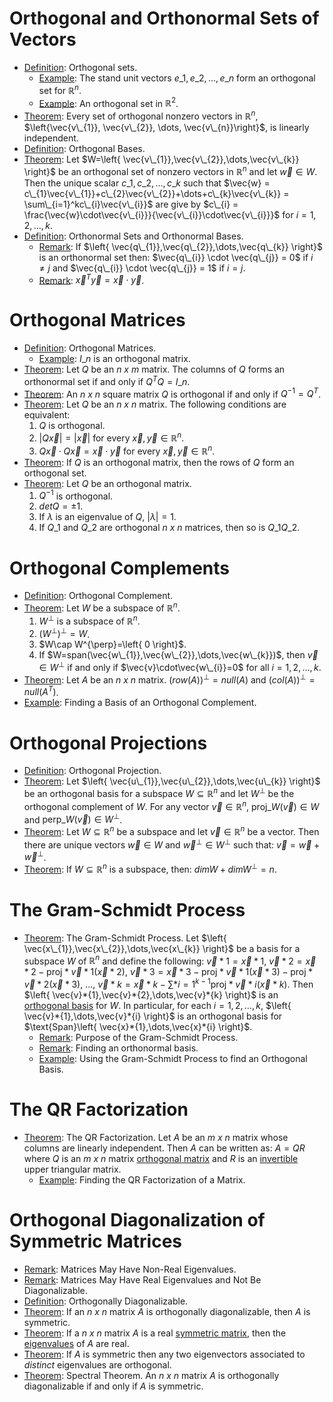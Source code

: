 # Orthogonal and Orthonormal Sets of Vectors

* [Definition](5.1%20Orthogonality.md#definition-orthogonal-set): Orthogonal sets.
  * [Example](5.1%20Orthogonality.md#example-standard-unit-vectors-form-an-orthogonal-set): The stand unit vectors ${e\_{1},e\_{2},\dots,e\_{n}}$ form an orthogonal set for $\mathbb{R}^{n}$.
  * [Example](5.1%20Orthogonality.md#example-orthogonal-set-in-mathbb-r-2): An orthogonal set in $\mathbb{R}^{2}$.
* [Theorem](5.1%20Orthogonality.md#theorem-orthogonal-set-independence-theorem): Every set of orthogonal nonzero vectors in $\mathbb{R}^{n}$, $\left{\vec{v\_{1}}, \vec{v\_{2}}, \dots, \vec{v\_{n}}\right}$, is linearly independent.
* [Definition](5.1%20Orthogonality.md#definition-orthogonal-basis): Orthogonal Bases.
* [Theorem](5.1%20Orthogonality.md#theorem-orthogonal-projection-theorem): Let $W=\left{ \vec{v\_{1}},\vec{v\_{2}},\dots,\vec{v\_{k}} \right}$ be an orthogonal set of nonzero vectors in $\mathbb{R}^{n}$ and let $\vec{w}\in W$. Then the  unique scalar $c\_{1},c\_{2},\dots,c\_{k}$ such that $\vec{w} = c\_{1}\vec{v\_{1}}+c\_{2}\vec{v\_{2}}+\dots+c\_{k}\vec{v\_{k}} = \sum\_{i=1}^kc\_{i}\vec{v\_{i}}$ are give by $c\_{i} = \frac{\vec{w}\cdot\vec{v\_{i}}}{\vec{v\_{i}}\cdot\vec{v\_{i}}}$ for $i=1,2,\dots,k$.
* [Definition](5.1%20Orthogonality.md#definition-orthonormal-sets-and-orthonormal-bases): Orthonormal Sets and Orthonormal Bases.
  * [Remark](5.1%20Orthogonality.md#remark-orthonormal-sets): If $\left{ \vec{q\_{1}},\vec{q\_{2}},\dots,\vec{q\_{k}} \right}$ is an orthonormal set then: $\vec{q\_{i}} \cdot \vec{q\_{j}} = 0$ if $i \neq j$ and $\vec{q\_{i}} \cdot \vec{q\_{j}} = 1$ if $i = j$.
  * [Remark](5.1%20Orthogonality.md#remark-dot-product-as-matrix-multiplication): $\vec{x}^{T}\vec{y}=\vec{x}\cdot\vec{y}$.

# Orthogonal Matrices

* [Definition](5.1%20Orthogonality.md#definition-orthogonal-matrix): Orthogonal Matrices.
  * [Example](5.1%20Orthogonality.md#example-i-n-is-an-orthogonal-matrix):  $I\_{n}$ is an orthogonal matrix.
* [Theorem](5.1%20Orthogonality.md#theorem-orthonormal-columns-theorem): Let $Q$ be an *n x m* matrix. The columns of $Q$ forms an orthonormal set if and only if $Q^{T}Q=I\_{n}$.
* [Theorem](5.1%20Orthogonality.md#theorem-orthogonal-matrix-theorem): An *n x n* square matrix $Q$ is orthogonal if and only if $Q^{-1}=Q^{T}$.
* [Theorem](5.1%20Orthogonality.md#theorem-equivalent-conditions-for-orthogonality-theorem): Let $Q$ be an *n x n* matrix. The following conditions are equivalent:
  1. $Q$ is orthogonal.
  1. $|Q\vec{x}|=|\vec{x}|$ for every $\vec{x},\vec{y}\in\mathbb{R}^{n}$.
  1. $Q\vec{x}\cdot Q\vec{x} = \vec{x}\cdot\vec{y}$ for every $\vec{x},\vec{y}\in\mathbb{R}^{n}$.
* [Theorem](5.1%20Orthogonality.md#theorem-orthonormality-of-rows-of-an-orthogonal-matrix): If $Q$ is an orthogonal matrix, then the rows of $Q$ form an orthogonal set.
* [Theorem](5.1%20Orthogonality.md#theorem-properties-of-orthogonal-matrices): Let $Q$ be an orthogonal matrix.
  1. $Q^{-1}$ is orthogonal.
  1. $detQ=\pm 1$.
  1. If $\lambda$ is an eigenvalue of $Q$, $|\lambda|=1$.
  1. If $Q\_{1}$ and $Q\_{2}$ are orthogonal *n x n* matrices, then so is $Q\_{1}Q\_{2}$.

# Orthogonal Complements

* [Definition](5.2%20Orthogonal%20Complements%20and%20Orthogonal%20Projections.md#definition-orthogonal-complement): Orthogonal Complement.
* [Theorem](5.2%20Orthogonal%20Complements%20and%20Orthogonal%20Projections.md#theorem-properties-of-the-orthogonal-complements): Let $W$ be a subspace of $\mathbb{R}^{n}$.
  1. $W^{\perp}$ is a subspace of $\mathbb{R}^{n}$.
  1. $(W^{\perp})^{\perp}=W$.
  1. $W\cap W^{\perp}=\left{ 0 \right}$.
  1. If $W=span(\vec{w\_{1}},\vec{w\_{2}},\dots,\vec{w\_{k}})$, then $\vec{v}\in W^{\perp}$ if and only if $\vec{v}\cdot\vec{w\_{i}}=0$ for all $i=1,2,\dots,k$. 
* [Theorem](5.2%20Orthogonal%20Complements%20and%20Orthogonal%20Projections.md#theorem-orthogonal-complements-with-row-column-and-null-spaces): Let $A$ be an *n x n* matrix. $(row(A))^{\perp}=null(A)$ and $(col(A))^{\perp}=null(A^{T})$.
* [Example](5.2%20Orthogonal%20Complements%20and%20Orthogonal%20Projections.md#example-finding-a-basis-of-an-orthogonal-complement): Finding a Basis of an Orthogonal Complement.

# Orthogonal Projections

* [Definition](5.2%20Orthogonal%20Complements%20and%20Orthogonal%20Projections.md#definition-orthogonal-projection): Orthogonal Projection.
* [Theorem](5.2%20Orthogonal%20Complements%20and%20Orthogonal%20Projections.md#theorem-the-decomposition-theorem-for-projections-and-orthogonal-complements): Let $\left{ \vec{u\_{1}},\vec{u\_{2}},\dots,\vec{u\_{k}} \right}$ be an orthogonal basis for a subspace $W\subseteq\mathbb{R}^{n}$ and let $W^{\perp}$ be the orthogonal complement of $W$.  For any vector $\vec{v}\in\mathbb{R}^{n}$, $\text{proj}\_{W} (\vec{v})\in W$ and $\text{perp}\_W (\vec{v})\in W^{\perp}$.
* [Theorem](5.2%20Orthogonal%20Complements%20and%20Orthogonal%20Projections.md#theorem-the-orthogonal-decomposition-theorem): Let $W\subseteq\mathbb{R}^{n}$ be a subspace and let $\vec{v}\in\mathbb{R}^{n}$ be a vector. Then there are unique vectors $\vec{w}\in W$ and $\vec{w}^{\perp}\in W^{\perp}$ such that: $\vec{v}=\vec{w}+\vec{w}^{\perp}$.
* [Theorem](5.2%20Orthogonal%20Complements%20and%20Orthogonal%20Projections.md#theorem-dimension-theorem-for-subspaces): If $W\subseteq\mathbb{R}^{n}$ is a subspace, then: $dimW+dimW^{\perp}=n$.

# The Gram-Schmidt Process

* [Theorem](5.3%20The%20Gram-Schmidt%20Process%20and%20the%20QR%20Factorization.md#theorem-the-gram-schmidt-process): The Gram-Schmidt Process. 
  Let $\left{ \vec{x\_{1}},\vec{x\_{2}},\dots,\vec{x\_{k}} \right}$ be a basis for a subspace $W$ of $\mathbb{R}^{n}$ and define the following: $\vec{v}*{1}=\vec{x}*{1}$, $\vec{v}*{2}=\vec{x}*{2}-\text{proj}*{\vec{v}*{1}} (\vec{x}*{2})$, $\vec{v}*{3}=\vec{x}*{3}-\text{proj}*{\vec{v}*{1}} (\vec{x}*{3})-\text{proj}*{\vec{v}*{2}} (\vec{x}*{3})$, $\dots$, $\vec{v}*{k} = \vec{x}*{k} - \sum*{i=1}^{k-1}\text{proj}*{\vec{v}*{i}} (\vec{x}*{k})$. Then $\left{ \vec{v}*{1},\vec{v}*{2},\dots,\vec{v}*{k} \right}$ is an [orthogonal basis](5.1%20Orthogonality.md#definition-orthogonal-basis) for $W$. In particular, for each $i=1,2,\dots,k$, $\left{ \vec{v}*{1},\dots,\vec{v}*{i} \right}$ is an orthogonal basis for $\text{Span}\left{ \vec{x}*{1},\dots,\vec{x}*{i} \right}$.
  * [Remark](5.3%20The%20Gram-Schmidt%20Process%20and%20the%20QR%20Factorization.md#remark-purpose-of-the-gram-schmidt-process): Purpose of the Gram-Schmidt Process.
  * [Remark](5.3%20The%20Gram-Schmidt%20Process%20and%20the%20QR%20Factorization.md#remark-finding-an-orthonormal-basis): Finding an orthonormal basis.
  * [Example](5.3%20The%20Gram-Schmidt%20Process%20and%20the%20QR%20Factorization.md#example-using-the-gram-schmidt-process-to-find-an-orthogonal-basis): Using the Gram-Schmidt Process to find an Orthogonal Basis.

# The QR Factorization

* [Theorem](5.3%20The%20Gram-Schmidt%20Process%20and%20the%20QR%20Factorization.md#theorem-the-qr-factorization): The QR Factorization. 
  Let $A$ be an *m x n* matrix whose columns are linearly independent. Then $A$ can be written as: $A=QR$ where $Q$ is an *m x n* matrix [orthogonal matrix](5.1%20Orthogonality.md#definition-orthogonal-matrix) and $R$ is an [invertible](../Chapter%203%20Matrices/3.3%20The%20Inverse%20of%20a%20Matrix.md#definition-invertible-matrix) upper triangular matrix.
  * [Example](5.3%20The%20Gram-Schmidt%20Process%20and%20the%20QR%20Factorization.md#example-finding-the-qr-factorization-of-a-matrix): Finding the QR Factorization of a Matrix.

# Orthogonal Diagonalization of Symmetric Matrices

* [Remark](5.4%20Orthogonal%20Diagonalization%20of%20Symmetric%20Matrices.md#remark-matrices-may-have-non-real-eigenvalues): Matrices May Have Non-Real Eigenvalues.
* [Remark](5.4%20Orthogonal%20Diagonalization%20of%20Symmetric%20Matrices.md#remark-matrices-may-have-real-eigenvalues-and-not-be-diagonalizable): Matrices May Have Real Eigenvalues and Not Be Diagonalizable.
* [Definition](5.4%20Orthogonal%20Diagonalization%20of%20Symmetric%20Matrices.md#definition-orthogonally-diagonalizable): Orthogonally Diagonalizable.
* [Theorem](5.4%20Orthogonal%20Diagonalization%20of%20Symmetric%20Matrices.md#theorem-orthogonal-diagonalization-symmetry-theorem): If an *n x n* matrix $A$ is orthogonally diagonalizable, then $A$ is symmetric.
* [Theorem](5.4%20Orthogonal%20Diagonalization%20of%20Symmetric%20Matrices.md#theorem-real-eigenvalue-theorem-for-symmetric-matrices): If a *n x n* matrix $A$ is a real [symmetric matrix](../Chapter%203%20Matrices/3.1%20Matrix%20Operations.md#definition-symmetric-matrix), then the [eigenvalues](../Chapter%204%20Eigenvalues%20and%20Eigenvectors/4.1%20Eigenvalues%20and%20Eigenvectors.md#definition-eigenvalue-and-eigenvector) of $A$ are real.
* [Theorem](5.4%20Orthogonal%20Diagonalization%20of%20Symmetric%20Matrices.md#theorem-orthogonal-eigenvectors-theorem-for-symmetric-matrices): If $A$ is symmetric then any two eigenvectors associated to *distinct* eigenvalues are orthogonal.
* [Theorem](5.4%20Orthogonal%20Diagonalization%20of%20Symmetric%20Matrices.md#theorem-spectral-theorem): Spectral Theorem.
  An *n x n* matrix $A$ is orthogonally diagonalizable if and only if $A$ is symmetric.
